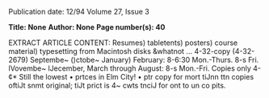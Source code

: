 Publication date: 12/94
Volume 27, Issue 3

**Title: None**
**Author: None**
**Page number(s): 40**

EXTRACT ARTICLE CONTENT:
Resumes) tabletents) 
posters) course material) 
typesetting from 
Macintosh disks 
&whatnot ... 
4-32-copy (4-32-2679) 
Septembe~ ()ctobe~ 
January) February: 
8-6:30 Mon.-Thurs. 
8-s Fri. 
lVovembe~ lJecember, 
March through August: 
8-s Mon.-Fri. 
Copies 
only 
4-¢* 
Still the 
lowest 
• 
prtces 
in Elm 
City! 
• ptr copy for mort tiJnn ttn copies 
oftiJt snmt original; 
tiJt prict is 4~ cwts tnciJ 
for ont to un co pits.